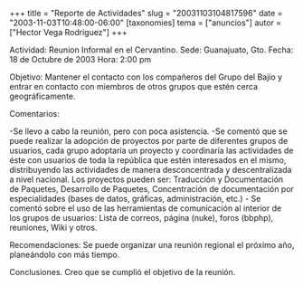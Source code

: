 +++
title = "Reporte de Actividades"
slug = "20031103104817596"
date = "2003-11-03T10:48:00-06:00"
[taxonomies]
tema = ["anuncios"]
autor = ["Hector Vega Rodriguez"]
+++

Actividad: Reunion Informal en el Cervantino. Sede: Guanajuato, Gto.
Fecha: 18 de Octubre de 2003 Hora: 2:00 pm

Objetivo: Mantener el contacto con los compañeros del Grupo del Bajío y
entrar en contacto con miembros de otros grupos que estén cerca
geográficamente.

<!-- more -->
Comentarios:

-Se llevo a cabo la reunión, pero con poca asistencia. -Se comentó que
se puede realizar la adopción de proyectos por parte de diferentes
grupos de usuarios, cada grupo adoptaría un proyecto y coordinaría las
actividades de éste con usuarios de toda la república que estén
interesados en el mismo, distribuyendo las actividades de manera
desconcentrada y descentralizada a nivel nacional. Los proyectos pueden
ser: Traducción y Documentación de Paquetes, Desarrollo de Paquetes,
Concentración de documentación por especialidades (bases de datos,
gráficas, administración, etc.) - Se comentó sobre el uso de las
herramientas de comunicación al interior de los grupos de usuarios:
Lista de correos, página (nuke), foros (bbphp), reuniones, Wiki y otros.

Recomendaciones: Se puede organizar una reunión regional el próximo año,
planeándolo con más tiempo.

Conclusiones. Creo que se cumplió el objetivo de la reunión.
